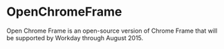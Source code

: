 OpenChromeFrame
===============

Open Chrome Frame is an open-source version of Chrome Frame that will be supported by Workday through August 2015.
